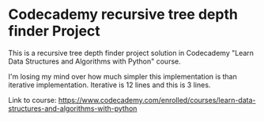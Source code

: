 # Codecademy recursive tree depth finder Project
This is a recursive tree depth finder project solution in Codecademy "Learn Data Structures and Algorithms with Python" course.

I'm losing my mind over how much simpler this implementation is than iterative implementation. Iterative is 12 lines and this is 3 lines.

Link to course: https://www.codecademy.com/enrolled/courses/learn-data-structures-and-algorithms-with-python